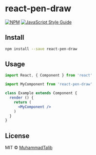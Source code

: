 # react-pen-draw

> 

[![NPM](https://img.shields.io/npm/v/react-pen-draw.svg)](https://www.npmjs.com/package/react-pen-draw) [![JavaScript Style Guide](https://img.shields.io/badge/code_style-standard-brightgreen.svg)](https://standardjs.com)

## Install

```bash
npm install --save react-pen-draw
```

## Usage

```jsx
import React, { Component } from 'react'

import MyComponent from 'react-pen-draw'

class Example extends Component {
  render () {
    return (
      <MyComponent />
    )
  }
}
```

## License

MIT © [MuhammadTalib](https://github.com/MuhammadTalib)
